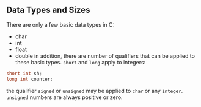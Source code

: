 ## Data Types and Sizes
There are only a few basic data types in C:
- char
- int
- float
- double
in addition, there are number of qualifiers that can be applied to these basic types. `short` and `long` apply to integers:
```C
short int sh;
long int counter;
```
the qualifier `signed` or `unsigned` may be applied to `char` or any `integer`. `unsigned` numbers are always positive or zero.